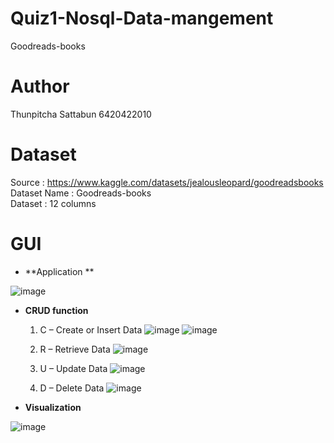 # Quiz1-Nosql-Data-mangement
Goodreads-books
# Author
Thunpitcha Sattabun 6420422010
# Dataset
Source : https://www.kaggle.com/datasets/jealousleopard/goodreadsbooks \
Dataset Name : Goodreads-books \
Dataset : 12 columns 
# GUI
* **Application **

![image](https://user-images.githubusercontent.com/115791301/204553924-6d3a3e24-809a-4cfe-85d3-b457aa58c64e.png)

* **CRUD function**
  1. C – Create or Insert Data
  ![image](https://user-images.githubusercontent.com/115791301/204556772-40f56115-cacf-4280-a421-8cf4594f53fe.png)
  ![image](https://user-images.githubusercontent.com/115791301/204556907-4a37b6e5-699b-4e35-b2ea-919f096145cd.png)

  2. R – Retrieve Data
  ![image](https://user-images.githubusercontent.com/115791301/204557155-121799b8-1ba6-4248-9914-6b74f5e12ec0.png)

  3. U – Update Data
  ![image](https://user-images.githubusercontent.com/115791301/204557328-3773c941-61f6-4d59-bf7e-021190f8fccc.png)

  4. D – Delete Data
  ![image](https://user-images.githubusercontent.com/115791301/204557518-3606a16b-9259-4020-871e-e219a0729491.png)
  
 * **Visualization**
 
 ![image](https://user-images.githubusercontent.com/115791301/204557745-f536e1dc-e31d-413b-80f1-fa4a74e26522.png)
